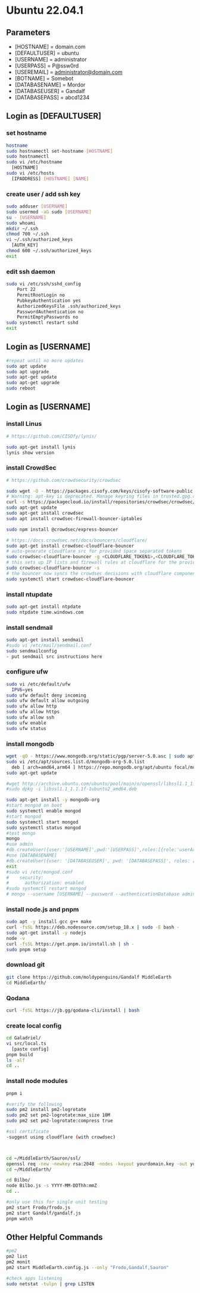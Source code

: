 # Ubuntu 22.04.1

## Parameters
* [HOSTNAME] = domain.com
* [DEFAULTUSER] = ubuntu
* [USERNAME] = administrator
* [USERPASS] = P@ssw0rd
* [USEREMAIL] = administrator@domain.com
* [BOTNAME] = Somebot
* [DATABASENAME] = Mordor
* [DATABASEUSER] = Gandalf
* [DATABASEPASS] = abcd1234



## Login as [DEFAULTUSER]

### set hostname
```bash 
hostname  
sudo hostnamectl set-hostname [HOSTNAME]  
sudo hostnamectl 
sudo vi /etc/hostname 
  [HOSTNAME] 
sudo vi /etc/hosts 
  [IPADDRESS] [HOSTNAME] [NAME] 
```
### create user / add ssh key
```bash
sudo adduser [USERNAME]
sudo usermod -aG sudo [USERNAME]
su - [USERNAME]
sudo whoami
mkdir ~/.ssh
chmod 700 ~/.ssh
vi ~/.ssh/authorized_keys
  [AUTH_KEY]
chmod 600 ~/.ssh/authorized_keys
exit
```
### edit ssh daemon
```bash
sudo vi /etc/ssh/sshd_config
    Port 22
    PermitRootLogin no
    PubkeyAuthentication yes
    AuthorizedKeysFile .ssh/authorized_keys
    PasswordAuthentication no
    PermitEmptyPasswords no
sudo systemctl restart sshd
exit
```

## Login as [USERNAME]

```bash
#repeat until no more updates
sudo apt update
sudo apt upgrade
sudo apt-get update
sudo apt-get upgrade
sudo reboot
```

## Login as [USERNAME]

### install Linus
```bash 
# https://github.com/CISOfy/lynis/

sudo apt-get install lynis
lynis show version
```

### install CrowdSec
```bash
# https://github.com/crowdsecurity/crowdsec

sudo wget -O - https://packages.cisofy.com/keys/cisofy-software-public.key | sudo apt-key add -
# Warning: apt-key is deprecated. Manage keyring files in trusted.gpg.d instead (see apt-key(8)).
curl -s https://packagecloud.io/install/repositories/crowdsec/crowdsec/script.deb.sh | sudo bash
sudo apt-get update
sudo apt-get install crowdsec
sudo apt install crowdsec-firewall-bouncer-iptables

sudo npm install @crowdsec/express-bouncer

# https://docs.crowdsec.net/docs/bouncers/cloudflare/
sudo apt-get install crowdsec-cloudflare-bouncer
# auto-generate cloudflare src for provided space separated tokens 
sudo crowdsec-cloudflare-bouncer -g <CLOUDFLARE_TOKEN1>,<CLOUDFLARE_TOKEN2> -o /etc/crowdsec/bouncers/crowdsec-cloudflare-bouncer.yaml
# this sets up IP lists and firewall rules at cloudflare for the provided src. 
sudo crowdsec-cloudflare-bouncer -s
# the bouncer now syncs the crowdsec decisions with cloudflare components.
sudo systemctl start crowdsec-cloudflare-bouncer
```


### install ntupdate
```bash
sudo apt-get install ntpdate
sudo ntpdate time.windows.com
```


### install sendmail
```bash
sudo apt-get install sendmail
#sudo vi /etc/mail/sendmail.conf
sudo sendmailconfig
- put sendmail src instructions here
```

### configure ufw
```bash
sudo vi /etc/default/ufw
  IPV6=yes
sudo ufw default deny incoming
sudo ufw default allow outgoing
sudo ufw allow http
sudo ufw allow https
sudo ufw allow ssh
sudo ufw enable
sudo ufw status
```

### install mongodb
```bash
wget -qO - https://www.mongodb.org/static/pgp/server-5.0.asc | sudo apt-key add -
sudo vi /etc/apt/sources.list.d/mongodb-org-5.0.list
  deb [ arch=amd64,arm64 ] https://repo.mongodb.org/apt/ubuntu focal/mongodb-org/5.0 multiverse
sudo apt-get update

#wget http://archive.ubuntu.com/ubuntu/pool/main/o/openssl/libssl1.1_1.1.1f-1ubuntu2_amd64.deb
#sudo dpkg -i libssl1.1_1.1.1f-1ubuntu2_amd64.deb

sudo apt-get install -y mongodb-org
#start mongod on boot
sudo systemctl enable mongod
#start mongod
sudo systemctl start mongod
sudo systemctl status mongod
#test mongo
mongo
#use admin
#db.createUser({user:'[USERNAME]',pwd:'[USERPASS]',roles:[{role:'userAdminAnyDatabase',db:'admin'},{role:'readWriteAnyDatabase',db:'admin'}]})
#use [DATABASENAME]
#db.createUser({user: '[DATABASEUSER]', pwd: '[DATABASEPASS]', roles: ['readWrite']})
exit
#sudo vi /etc/mongod.conf
#    security:
#      authorization: enabled
#sudo systemctl restart mongod
# mongo --username [USERNAME] --password --authenticationDatabase admin
```

### install node.js and pnpm
```bash
sudo apt -y install gcc g++ make
curl -fsSL https://deb.nodesource.com/setup_18.x | sudo -E bash -
sudo apt-get install -y nodejs
node -v
curl -fsSL https://get.pnpm.io/install.sh | sh -
sudo pnpm setup
```

### download git
```bash
git clone https://github.com/moldypenguins/Gandalf MiddleEarth
cd MiddleEarth/
```

### Qodana
```bash
curl -fsSL https://jb.gg/qodana-cli/install | bash
```


### create local config
```bash
cd Galadriel/
vi src/local.ts
  [paste config]
pnpm build
ls -alf
cd ..
```

### install node modules
```bash
pnpm i

#verify the following
sudo pm2 install pm2-logrotate
sudo pm2 set pm2-logrotate:max_size 10M
sudo pm2 set pm2-logrotate:compress true
```

```bash
#ssl certificate
-suggest using cloudflare (with crowdsec)



cd ~/MiddleEarth/Sauron/ssl/
openssl req -new -newkey rsa:2048 -nodes -keyout yourdomain.key -out yourdomain.csr
cd ~/MiddleEarth/
```



```bash
cd Bilbo/
node Bilbo.js -s YYYY-MM-DDThh:mmZ
cd ..

#only use this for single unit testing
pm2 start Frodo/frodo.js
pm2 start Gandalf/gandalf.js
pnpm watch
```



## Other Helpful Commands
```bash
#pm2
pm2 list
pm2 monit
pm2 start MiddleEarth.config.js --only "Frodo,Gandalf,Sauron"

#check apps listening
sudo netstat -tulpn | grep LISTEN
```
